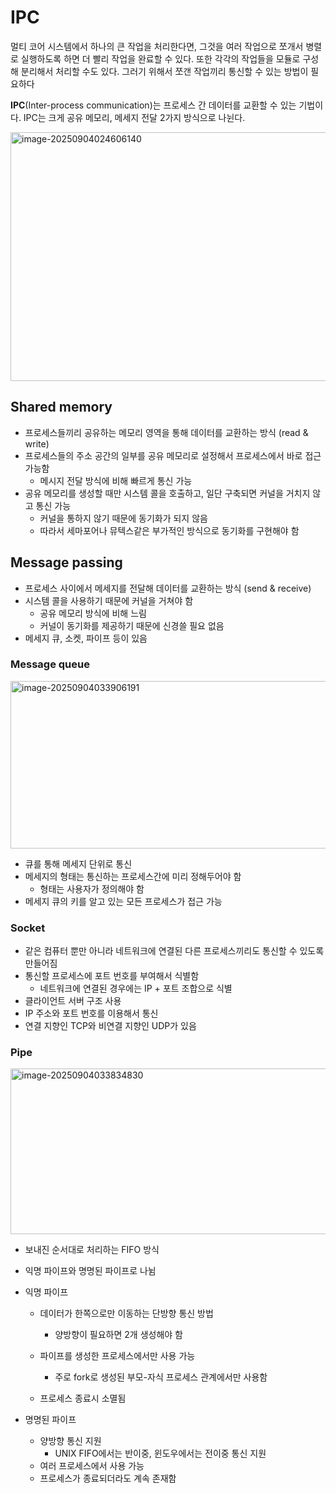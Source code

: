 # IPC

멀티 코어 시스템에서 하나의 큰 작업을 처리한다면, 그것을 여러 작업으로 쪼개서 병렬로 실행하도록 하면 더 빨리 작업을 완료할 수 있다. 또한 각각의 작업들을 모듈로 구성해 분리해서 처리할 수도 있다. 그러기 위해서 쪼갠 작업끼리 통신할 수 있는 방법이 필요하다

**IPC**(Inter-process communication)는 프로세스 간 데이터를 교환할 수 있는 기법이다. IPC는 크게 공유 메모리, 메세지 전달 2가지 방식으로 나뉜다.

<img width="609" height="398" alt="image-20250904024606140" src="https://github.com/user-attachments/assets/69a252e7-132e-4579-89aa-eee27efc8929" />

## Shared memory

- 프로세스들끼리 공유하는 메모리 영역을 통해 데이터를 교환하는 방식 (read & write)
- 프로세스들의 주소 공간의 일부를 공유 메모리로 설정해서 프로세스에서 바로 접근 가능함
  - 메시지 전달 방식에 비해 빠르게 통신 가능
- 공유 메모리를 생성할 때만 시스템 콜을 호출하고, 일단 구축되면 커널을 거치지 않고 통신 가능
  - 커널을 통하지 않기 때문에 동기화가 되지 않음
  - 따라서 세마포어나 뮤텍스같은 부가적인 방식으로 동기화를 구현해야 함

## Message passing

- 프로세스 사이에서 메세지를 전달해 데이터를 교환하는 방식 (send & receive)
- 시스템 콜을 사용하기 때문에 커널을 거쳐야 함
  - 공유 메모리 방식에 비해 느림
  - 커널이 동기화를 제공하기 때문에 신경쓸 필요 없음
- 메세지 큐, 소켓, 파이프 등이 있음

### Message queue

<img width="511" height="268" alt="image-20250904033906191" src="https://github.com/user-attachments/assets/f0874700-0b91-4a24-9569-4d8db2d16c1a" />


- 큐를 통해 메세지 단위로 통신
- 메세지의 형태는 통신하는 프로세스간에 미리 정해두어야 함
  - 형태는 사용자가 정의해야 함
- 메세지 큐의 키를 알고 있는 모든 프로세스가 접근 가능

### Socket

- 같은 컴퓨터 뿐만 아니라 네트워크에 연결된 다른 프로세스끼리도 통신할 수 있도록 만들어짐
- 통신할 프로세스에 포트 번호를 부여해서 식별함
  - 네트워크에 연결된 경우에는 IP + 포트 조합으로 식별
- 클라이언트 서버 구조 사용
- IP 주소와 포트 번호를 이용해서 통신
- 연결 지향인 TCP와 비연결 지향인 UDP가 있음

### Pipe

<img width="508" height="265" alt="image-20250904033834830" src="https://github.com/user-attachments/assets/81bab7e0-c9d0-48b3-8ad4-b505fa8ebd3f" />


- 보내진 순서대로 처리하는 FIFO 방식
- 익명 파이프와 명명된 파이프로 나뉨
- 익명 파이프
  - 데이터가 한쪽으로만 이동하는 단방향 통신 방법
    - 양방향이 필요하면 2개 생성해야 함

  - 파이프를 생성한 프로세스에서만 사용 가능
    - 주로 fork로 생성된 부모-자식 프로세스 관계에서만 사용함

  - 프로세스 종료시 소멸됨

- 명명된 파이프
  - 양방향 통신 지원
    - UNIX FIFO에서는 반이중, 윈도우에서는 전이중 통신 지원
  - 여러 프로세스에서 사용 가능
  - 프로세스가 종료되더라도 계속 존재함




